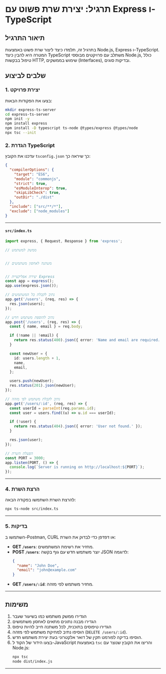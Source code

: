 # תרגיל: יצירת שרת פשוט עם Express ו-TypeScript

## תיאור התרגיל
בתרגיל זה, תלמדו כיצד ליצור שרת פשוט באמצעות Node.js, Express ו-TypeScript. המטרה היא להבין כיצד TypeScript משתלב עם פרויקטים מבוססי Node.js, כולל טיפול בבקשות HTTP, שימוש בממשקים (Interfaces), ובדיקות סוגים.



## שלבים לביצוע

### 1. יצירת פרויקט
בצעו את הפקודות הבאות:

```bash
mkdir express-ts-server
cd express-ts-server
npm init -y
npm install express
npm install -D typescript ts-node @types/express @types/node
npx tsc --init
```

### 2. הגדרת TypeScript
עדכנו את הקובץ `tsconfig.json` כך שיראה כך:

```json
{
  "compilerOptions": {
    "target": "ES6",
    "module": "commonjs",
    "strict": true,
    "esModuleInterop": true,
    "skipLibCheck": true,
    "outDir": "./dist"
  },
  "include": ["src/**/*"],
  "exclude": ["node_modules"]
}
```

---



#### `src/index.ts`
```typescript
import express, { Request, Response } from 'express';

// ממשק למשתמש


// משתנה לאחסון משתמשים


// יצירת אפליקציית Express
const app = express();
app.use(express.json());

// נתיב לקבלת כל המשתמשים
app.get('/users', (req, res) => {
  res.json(users);
});

// נתיב להוספת משתמש חדש
app.post('/users', (req, res) => {
  const { name, email } = req.body;

  if (!name || !email) {
    return res.status(400).json({ error: 'Name and email are required.' });
  }

  const newUser = {
    id: users.length + 1,
    name,
    email,
  };

  users.push(newUser);
  res.status(201).json(newUser);
});

// נתיב לקבלת משתמש לפי מזהה
app.get('/users/:id', (req, res) => {
  const userId = parseInt(req.params.id);
  const user = users.find((u) => u.id === userId);

  if (!user) {
    return res.status(404).json({ error: 'User not found.' });
  }

  res.json(user);
});

// הפעלת השרת
const PORT = 3000;
app.listen(PORT, () => {
  console.log(`Server is running on http://localhost:${PORT}`);
});
```

---

### 4. הרצת השרת
להרצת השרת השתמשו בפקודה הבאה:
```bash
npx ts-node src/index.ts
```

---

### 5. בדיקות
השתמשו ב-Postman, CURL או דפדפן כדי לבדוק את השרת:
- **GET `/users`**: מחזיר את רשימת המשתמשים.
- **POST `/users`**: יוצר משתמש חדש עם גוף בקשה JSON לדוגמה:
  ```json
  {
    "name": "John Doe",
    "email": "john@example.com"
  }
  ```
- **GET `/users/:id`**: מחזיר משתמש לפי מזהה.

---

## משימות

1. הגדירו ממשק משתמש כמו בשיעור שעבר
2. הגדירו מבנה נתונים מתאים לאחסון משתמשים
3. הגדירו טיפוסים בתוכנית, לכל משתנה חייב להיות טיפוס
4. הוסיפו נתיב למחיקת משתמש לפי מזהה (`DELETE /users/:id`).
5. הוסיפו בדיקה לפורמט תקין של דואר אלקטרוני בעת יצירת משתמש חדש.
6. בצעו הידור של הקוד ל-JavaScript באמצעות `tsc` והריצו את הקובץ שנוצר עם Node.js:
   ```bash
   npx tsc
   node dist/index.js
   ```
---
